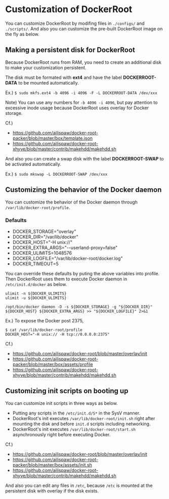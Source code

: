 # Customization of DockerRoot

You can customize DockerRoot by modifing files in `./configs/` and `./scripts/`.
And also you can customize the pre-built DockerRoot image on the fly as below.

## Making a persistent disk for DockerRoot

Because DockerRoot runs from RAM, you need to create an additional disk to make your customization persistent.

The disk must be formated with **ext4** and have the label **DOCKERROOT-DATA** to be mounted automatically.

Ex.) `$ sudo mkfs.ext4 -b 4096 -i 4096 -F -L DOCKERROOT-DATA /dev/xxx`

Note) You can use any numbers for `-b 4096 -i 4096`, but pay attention to excessive inode usage because DockerRoot uses overlay for Docker storage.

Cf.)  
- https://github.com/ailispaw/docker-root-packer/blob/master/box/template.json
- https://github.com/ailispaw/docker-root-xhyve/blob/master/contrib/makehdd/makehdd.sh

And also you can create a swap disk with the label **DOCKERROOT-SWAP** to be activated automatically.

Ex.) `$ sudo mkswap -L DOCKERROOT-SWAP /dev/xxx`

## Customizing the behavior of the Docker daemon

You can customize the behavior of the Docker daemon through `/var/lib/docker-root/profile`.

### Defaults

- DOCKER_STORAGE="overlay"
- DOCKER_DIR="/var/lib/docker"
- DOCKER_HOST="-H unix://"
- DOCKER_EXTRA_ARGS="--userland-proxy=false"
- DOCKER_ULIMITS=1048576
- DOCKER_LOGFILE="/var/lib/docker-root/docker.log"
- DOCKER_TIMEOUT=5

You can override these defaults by puting the above variables into profile.
Then DockerRoot uses them to execute Docker daemon in `/etc/init.d/docker` as below.

```
ulimit -n ${DOCKER_ULIMITS}
ulimit -u ${DOCKER_ULIMITS}

/opt/bin/docker daemon -D -s ${DOCKER_STORAGE} -g "${DOCKER_DIR}" ${DOCKER_HOST} ${DOCKER_EXTRA_ARGS} >> "${DOCKER_LOGFILE}" 2>&1
```

Ex.) To expose the Docker post 2375,

```
$ cat /var/lib/docker-root/profile
DOCKER_HOST="-H unix:// -H tcp://0.0.0.0:2375"
```

Cf.)  
- https://github.com/ailispaw/docker-root/blob/master/overlay/init
- https://github.com/ailispaw/docker-root-packer/blob/master/box/assets/profile
- https://github.com/ailispaw/docker-root-xhyve/blob/master/contrib/makehdd/makehdd.sh

## Customizing init scripts on booting up

You can customize init scripts in three ways as below.

- Putting any scripts in the `/etc/init.d/S*` in the SysV manner.
- DockerRoot's init executes `/var/lib/docker-root/init.sh` right after mounting the disk and before `init.d` scripts including networking.
- DockerRoot's init executes `/var/lib/docker-root/start.sh` asynchronously right before executing Docker.

Cf.)  
- https://github.com/ailispaw/docker-root/blob/master/overlay/init
- https://github.com/ailispaw/docker-root-packer/blob/master/box/assets/init.sh
- https://github.com/ailispaw/docker-root-xhyve/blob/master/contrib/makehdd/makehdd.sh

And also you can edit any files in `/etc`, because `/etc` is mounted at the persistent disk with overlay if the disk exists.

